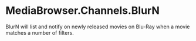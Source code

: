 # MediaBrowser.Channels.BlurN
BlurN will list and notify on newly released movies on Blu-Ray when a movie matches a number of filters.
